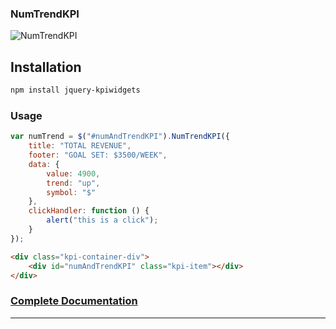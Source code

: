
### NumTrendKPI
![NumTrendKPI](https://raw.githubusercontent.com/inneractive-opensrc/jquery-kpiwidgets/master/readmeImages/numTrendKPI.png)

## Installation

```sh
npm install jquery-kpiwidgets
```
### Usage

```js
var numTrend = $("#numAndTrendKPI").NumTrendKPI({
    title: "TOTAL REVENUE",
    footer: "GOAL SET: $3500/WEEK",
    data: {
        value: 4900,
        trend: "up",
        symbol: "$"
    },
    clickHandler: function () {
        alert("this is a click");
    }
});
```

```html
<div class="kpi-container-div">
    <div id="numAndTrendKPI" class="kpi-item"></div>
</div>
```
### [Complete Documentation](https://github.com/inneractive-opensrc/jquery-kpiwidgets/wiki/NumTrendKPI)

***
